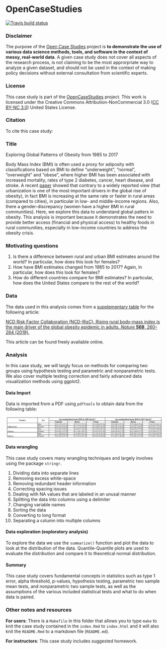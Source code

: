 <!-- README.md is generated from README.Rmd. Please edit that file -->
OpenCaseStudies
===============

<!-- badges: start -->
[![Travis build
status](https://travis-ci.org/opencasestudies/Bloomberg-ocs-rural-and-urban-obesity.svg?branch=master)](https://travis-ci.org/opencasestudies/Bloomberg-ocs-rural-and-urban-obesity)
<!-- badges: end -->

### Disclaimer

The purpose of the [Open Case
Studies](https://opencasestudies.github.io) project is **to demonstrate
the use of various data science methods, tools, and software in the
context of messy, real-world data**. A given case study does not cover
all aspects of the research process, is not claiming to be the most
approrpriate way to analyze a given dataset, and should not be used in
the context of making policy decisions without external consultation
from scientific experts.

### License

This case study is part of the
[OpenCaseStudies](https://opencasestudies.github.io) project. This work
is licensed under the Creative Commons Attribution-NonCommercial 3.0
([CC BY-NC 3.0](https://creativecommons.org/licenses/by-nc/3.0/us/))
United States License.

### Citation

To cite this case study:

### Title

Exploring Global Patterns of Obesity from 1985 to 2017

Body Mass Index (BMI) is often used a proxy for adiposity with
classifications based on BMI to define “underweight”, “normal”,
“overweight” and “obese”, where higher BMI has been associated with
increased mortality, rates of type 2 diabetes, cancer, heart disease,
and stroke. A recent
[paper](https://www.nature.com/articles/s41586-019-1171-x.pdf) showed
that contrary to a widely reported view (that urbanization is one of the
most important drivers in the global rise of obesity), in fact BMI is
increasing at the same rate or faster in rural areas (compared to
cities), in particular in low- and middle-income regions. Also, there a
gender-discrepancy (women have a higher BMI in rural communities). Here,
we explore this data to understand global patters in obesity. This
analysis is important because it demonstrates the need to provide better
access (financial and physical access) to healthy foods in rural
communities, especially in low-income countries to address the obesity
crisis.

### Motivating questions

1.  Is there a difference between rural and urban BMI estimates around
    the world? In particular, how does this look for females?
2.  How have BMI estimates changed from 1985 to 2017? Again, In
    particular, how does this look for females?
3.  How do different countries compare for BMI estimates? In particular,
    how does the United States compare to the rest of the world?

### Data

The data used in this analysis comes from a [supplementary
table](https://static-content.springer.com/esm/art%3A10.1038%2Fs41586-019-1171-x/MediaObjects/41586_2019_1171_MOESM1_ESM.pdf)
for the following article:

[NCD Risk Factor Collaboration (NCD-RisC). Rising rural body-mass index
is the main driver of the global obesity epidemic in adults. *Nature*
**569**, 260–264
(2019).](https://www.nature.com/articles/s41586-019-1171-x)

This article can be found freely available online.

### Analysis

In this case study, we will largly focus on methods for comparing two
groups using hypothesis testing and parametric and nonparametric tests.
We also cover multiple testing correction and fairly advanced data
visualization methods using ggplot2.

#### Data Import

Data is imported from a PDF using `pdftools` to obtain data from the
following table:

<img src="img/first_page.png">

#### Data wrangling

This case study covers many wrangling techniques and largely involves
using the package `stringr`.

1.  Dividing data into separate lines
2.  Removing excess white-space
3.  Removing redundant header information
4.  Correcting spacing issues
5.  Dealing with NA values that are labeled in an unusal manner
6.  Splitting the data into columns using a delimiter
7.  Changing variable names
8.  Sorting the data
9.  Converting to long format
10. Separating a column into multiple columns

#### Data exploration (exploratory analysis)

To explore the data we use the `summarize()` function and plot the data
to look at the distribution of the data. Quantile-Quantile plots are
used to evaluate the distribution and compare it to theoretical normal
distribution.

#### Summary

This case study covers fundamental concepts in statistics such as type 1
error, alpha threshold, p-values, hypothesis testing, parametric two
sample mean tests, and nonparametric two sample tests, as well as the
assumptions of the various included statistical tests and what to do
when data is paired.

### Other notes and resources

**For users**: There is a `Makefile` in this folder that allows you to
type `make` to knit the case study contained in the `index.Rmd` to
`index.html` and it will also knit the `README.Rmd` to a markdown file
(`README.md`).

**For instructors**: This case study includes suggested homework.

